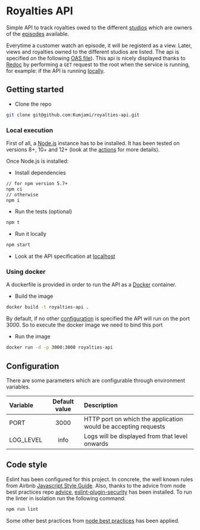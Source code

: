 # Royalties API

Simple API to track royalties owed to the different [studios](https://github.com/Kumjami/royalties-api/blob/master/resources/studios.json) which are owners of the [episodes](https://github.com/Kumjami/royalties-api/blob/master/resources/episodes.json) available.

Everytime a customer watch an episode, it will be registerd as a view. Later, views and royalties owned to the different studios are listed.
The api is specified on the following [OAS file](https://github.com/Kumjami/royalties-api/blob/master/docs/oas.json)). This api is nicely displayed thanks to [Redoc](https://github.com/Redocly/redoc) by performing a `GET` request to the root when the service is running, for example: if the API is running [locally](http://localhost:3000).

## Getting started

- Clone the repo
```sh
git clone git@github.com:Kumjami/royalties-api.git
```

### Local execution
First of all, a [Node.js](https://nodejs.org) instance has to be installed. It has been tested on versions 8+, 10+ and 12+ (look at the [actions](https://github.com/Kumjami/royalties-api/blob/master/.github/workflows/nodejs.yml#L12) for more details).

Once Node.js is installed:

- Install dependencies
```sh
// for npm version 5.7+ 
npm ci
// otherwise
npm i
```
- Run the tests (optional)
```sh
npm t
```
- Run it locally
```sh
npm start
```

- Look at the API specification at [localhost](http://localhost:3000/)



### Using docker

A dockerfile is provided in order to run the API as a [Docker](https://www.docker.com/) container.

- Build the image
```sh
docker build -t royalties-api .
```
By default, if no other [configuration](#configuration) is specified the API will run on the port 3000. So to execute the docker image we need to bind this port
- Run the image
```sh
docker run -d -p 3000:3000 royalties-api 
```

## Configuration

There are some parameters which are configurable through environment variables. 

| Variable | Default value| Description|
|:-|:-:|:-|
|PORT|3000| HTTP port on which the application would be accepting requests|
|LOG_LEVEL| info | Logs will be displayed from that level onwards| 

## Code style

Eslint has been configured for this project. In concrete, the well known rules from Airbnb [Javascript Style Guide](https://github.com/airbnb/javascript). Also, thanks to the advice from node best practices repo [advice](https://github.com/goldbergyoni/nodebestpractices#-32-nodejs-specific-plugins), [eslint-plugin-security](https://www.npmjs.com/package/eslint-plugin-security) has been installed.
To run the linter in isolation run the following command:
```sh
npm run lint
```
Some other best practices from [node best practices](https://github.com/goldbergyoni/nodebestpractices) has been applied. 
